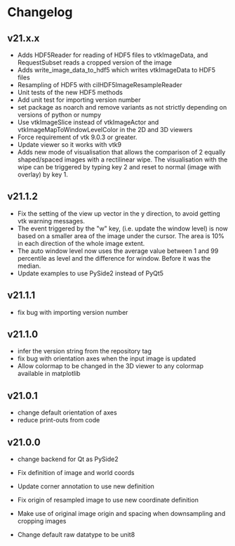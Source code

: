# Changelog

## v21.x.x

* Adds HDF5Reader for reading of HDF5 files to vtkImageData, and RequestSubset reads a cropped version of the image
* Adds write_image_data_to_hdf5 which writes vtkImageData to HDF5 files
* Resampling of HDF5 with cilHDF5ImageResampleReader
* Unit tests of the new HDF5 methods
* Add unit test for importing version number
* set package as noarch and remove variants as not strictly depending on versions of python or numpy
* Use vtkImageSlice instead of vtkImageActor and vtkImageMapToWindowLevelColor in the 2D and 3D viewers
* Force requirement of vtk 9.0.3 or greater.
* Update viewer so it works with vtk9
* Adds new mode of visualisation that allows the comparison of 2 equally shaped/spaced images with a rectilinear wipe. The visualisation with the wipe can be triggered by typing key 2 and reset to normal (image with overlay) by key 1.

## v21.1.2
* Fix the setting of the view up vector in the y direction, to avoid getting vtk warning messages.
* The event triggered by the "w" key, (i.e. update the window level) is now based on a smaller area of the image under the cursor. The area is 10% in each direction of the whole image extent.
* The auto window level now uses the average value between 1 and 99 percentile as level and the difference for window. Before it was the median.
* Update examples to use PySide2 instead of PyQt5 

## v21.1.1
* fix bug with importing version number

## v21.1.0
* infer the version string from the repository tag
* fix bug with orientation axes when the input image is updated
* Allow colormap to be changed in the 3D viewer to any colormap available in matplotlib

## v21.0.1
* change default orientation of axes
* reduce print-outs from code


## v21.0.0

 * change backend for Qt as PySide2

 * Fix definition of image and world coords

 * Update corner annotation to use new definition
 
 * Fix origin of resampled image to use new coordinate definition

 * Make use of original image origin and spacing when downsampling and cropping images

 * Change default raw datatype to be unit8
